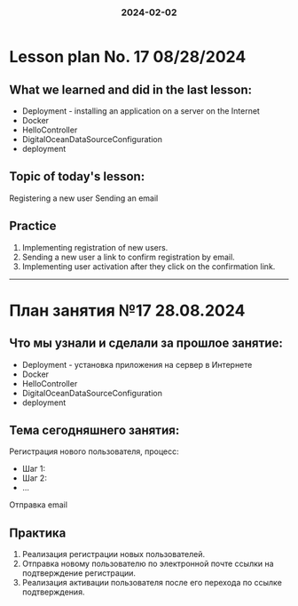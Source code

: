 <h3 style="text-align: center; padding-bottom: 14px">2024-02-02</h3>

# Lesson plan No. 17 08/28/2024

## What we learned and did in the last lesson:
- Deployment - installing an application on a server on the Internet
- Docker
- HelloController
- DigitalOceanDataSourceConfiguration
- deployment

## Topic of today's lesson:
Registering a new user
Sending an email

## Practice
1. Implementing registration of new users.
2. Sending a new user a link to confirm registration by email.
3. Implementing user activation after they click on the confirmation link.

___

# План занятия №17 28.08.2024

## Что мы узнали и сделали за прошлое занятие:
- Deployment - установка приложения на сервер в Интернете
- Docker
- HelloController
- DigitalOceanDataSourceConfiguration
- deployment

## Тема сегодняшнего занятия:
Регистрация нового пользователя, процесс:
- Шаг 1:
- Шаг 2:
- ...

Отправка email

## Практика
1. Реализация регистрации новых пользователей.
2. Отправка новому пользователю по электронной почте ссылки на подтверждение регистрации.
3. Реализация активации пользователя после его перехода по ссылке подтверждения.

